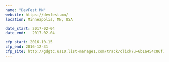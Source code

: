 ```yaml
---
name: "DevFest MN"
website: https://devfest.mn/
location: Minneapolis, MN, USA

date_start: 2017-02-04
date_end:   2017-02-04

cfp_start: 2016-10-15  
cfp_end: 2016-12-31
cfp_site: http://gdgtc.us10.list-manage1.com/track/click?u=6b1a454c86f7f8cc9693b328e&id=bc6af830ef&e=40d6c297e6
---
```


